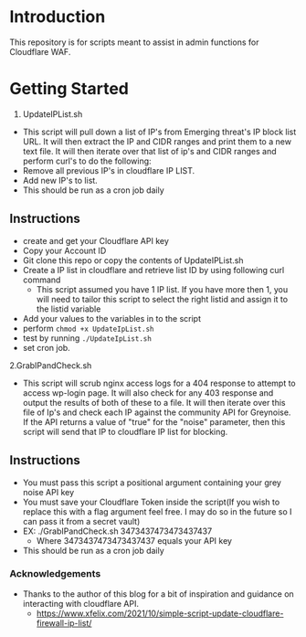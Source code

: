 # Introduction 
This repository is for scripts meant to assist in admin functions for Cloudflare WAF. 

# Getting Started

1.	UpdateIPList.sh
- This script will pull down a list of IP's from Emerging threat's IP block list URL. It will then extract the IP and CIDR ranges and print them to a new text file. It will then iterate over that list of ip's and CIDR ranges and perform curl's to do the following:
- Remove all previous IP's in cloudflare IP LIST. 
- Add new IP's to list.
- This should be run as a cron job daily
## Instructions
- create and get your Cloudflare API key
- Copy your Account ID
- Git clone this repo or copy the contents of UpdateIPList.sh
- Create a IP list in cloudflare and retrieve list ID by using following curl command
  - This script assumed you have 1 IP list. If you have more then 1, you will need to tailor this script to select the right listid and assign it to the listid variable
- Add your values to the variables in to the script
- perform `chmod +x UpdateIpList.sh`
- test by running `./UpdateIpList.sh`
- set cron job. 

2.GrabIPandCheck.sh
- This script will scrub nginx access logs for a 404 response to attempt to access wp-login page. It will also check for any 403 response and output the results of both of these to a file. It will then iterate over this file of Ip's and check each IP against the community API for Greynoise. If the API returns a value of "true" for the "noise" parameter, then this script will send that IP to cloudflare IP list for blocking. 
## Instructions
- You must pass this script a positional argument containing your grey noise API key
- You must save your Cloudflare Token inside the script(If you wish to replace this with a flag argument feel free. I may do so in the future so I can pass it from a secret vault)
- EX: ./GrabIPandCheck.sh 3473437473473437437
  - Where 3473437473473437437 equals your API key
- This should be run as a cron job daily


### Acknowledgements
- Thanks to the author of this blog for a bit of inspiration and guidance on interacting with cloudflare API.
  - https://www.xfelix.com/2021/10/simple-script-update-cloudflare-firewall-ip-list/

